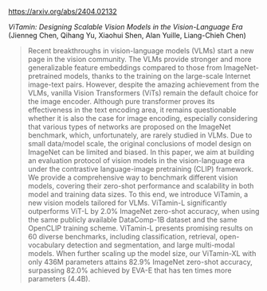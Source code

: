 https://arxiv.org/abs/2404.02132

*ViTamin: Designing Scalable Vision Models in the Vision-Language Era* (Jienneg Chen, Qihang Yu, Xiaohui Shen, Alan Yuille, Liang-Chieh Chen)

> Recent breakthroughs in vision-language models (VLMs) start a new page in the vision community. The VLMs provide stronger and more generalizable feature embeddings compared to those from ImageNet-pretrained models, thanks to the training on the large-scale Internet image-text pairs. However, despite the amazing achievement from the VLMs, vanilla Vision Transformers (ViTs) remain the default choice for the image encoder. Although pure transformer proves its effectiveness in the text encoding area, it remains questionable whether it is also the case for image encoding, especially considering that various types of networks are proposed on the ImageNet benchmark, which, unfortunately, are rarely studied in VLMs. Due to small data/model scale, the original conclusions of model design on ImageNet can be limited and biased. In this paper, we aim at building an evaluation protocol of vision models in the vision-language era under the contrastive language-image pretraining (CLIP) framework. We provide a comprehensive way to benchmark different vision models, covering their zero-shot performance and scalability in both model and training data sizes. To this end, we introduce ViTamin, a new vision models tailored for VLMs. ViTamin-L significantly outperforms ViT-L by 2.0% ImageNet zero-shot accuracy, when using the same publicly available DataComp-1B dataset and the same OpenCLIP training scheme. ViTamin-L presents promising results on 60 diverse benchmarks, including classification, retrieval, open-vocabulary detection and segmentation, and large multi-modal models. When further scaling up the model size, our ViTamin-XL with only 436M parameters attains 82.9% ImageNet zero-shot accuracy, surpassing 82.0% achieved by EVA-E that has ten times more parameters (4.4B).

